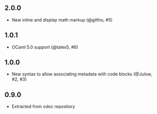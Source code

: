 2.0.0
-----

- New inline and display math markup (@giltho, #5)

1.0.1
-----

- OCaml 5.0 support (@talex5, #6)

1.0.0
-----

- New syntax to allow associating metadata with code blocks 
  (@Julow, #2, #3)

0.9.0
-----

- Extracted from odoc repository

